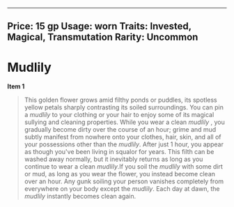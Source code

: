 
---
Price: 15 gp
Usage: worn
Traits: Invested, Magical, Transmutation
Rarity: Uncommon
---

# Mudlily

**Item 1**

> This golden flower grows amid filthy ponds or puddles, its spotless yellow petals sharply contrasting its soiled surroundings. You can pin a *mudlily* to your clothing or your hair to enjoy some of its magical sullying and cleaning properties. While you wear a clean *mudlily* , you gradually become dirty over the course of an hour; grime and mud subtly manifest from nowhere onto your clothes, hair, skin, and all of your possessions other than the *mudlily*. After just 1 hour, you appear as though you've been living in squalor for years. This filth can be washed away normally, but it inevitably returns as long as you continue to wear a clean *mudlily*.If you soil the *mudlily* with some dirt or mud, as long as you wear the flower, you instead become clean over an hour. Any gunk soiling your person vanishes completely from everywhere on your body except the *mudlily*. Each day at dawn, the *mudlily* instantly becomes clean again.
